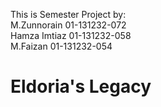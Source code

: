 This is Semester Project by:
<br> M.Zunnorain 01-131232-072
<br> Hamza Imtiaz 01-131232-058
<br> M.Faizan 01-131232-054
<br><h1>Eldoria's Legacy </h1>

